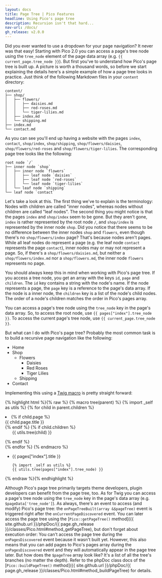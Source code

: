 ```yaml
---
layout: docs
title: Page Tree | Pico Features
headline: Using Pico's page tree
description: Recursion isn't that hard...
nav-url: /docs/
gh_release: v2.0.0
---
```


Did you ever wanted to use a dropdown for your page navigation? It never was that easy! Starting with Pico 2.0 you can access a page's tree node using the `tree_node` element of the page data array (e.g. `{{ current_page.tree_node }}`). But first you've to understand how Pico's page tree is built up. A picture is worth a thousand words, so before we start explaining the details here's a simple example of how a page tree looks in practice. Just think of the following Markdown files in your `content` directory:

```
content/
├── shop/
│   ├── flowers/
│   │   ├── daisies.md
│   │   ├── red-roses.md
│   │   └── tiger-lilies.md
│   ├── index.md
│   └── shipping.md
├── index.md
└── contact.md
```

As you can see you'll end up having a website with the pages `index`, `contact`, `shop/index`, `shop/shipping`, `shop/flowers/daisies`, `shop/flowers/red-roses` and `shop/flowers/tiger-lilies`. The corresponding page tree looks like the following:

```
root node `/`
├── inner node `shop`
│   ├── inner node `flowers`
│   │   ├── leaf node `daisies`
│   │   ├── leaf node `red-roses`
│   │   └── leaf node `tiger-lilies`
│   └── leaf node `shipping`
└── leaf node `contact`
```

Let's take a look at this. The first thing we've to explain is the terminology: Nodes with children are called "inner nodes", whereas nodes without children are called "leaf nodes". The second thing you might notice is that the pages `index` and `shop/index` seem to be gone. But they aren't gone, `index` is rather represented by the root node `/`,  and `shop/index` is represented by the inner node `shop`. Did you notice that there seems to be no difference between the inner nodes `shop` and `flowers`, even though there's no `shop/flowers/index` page? That's because nodes aren't pages. While all leaf nodes do represent a page (e.g. the leaf node `contact` represents the page `contact`), inner nodes may or may not represent a page. So, if there's a `shop/flowers/daisies.md`, but neither a `shop/flowers/index.md` nor a `shop/flowers.md`, the inner node `flowers` represents no page.

You should always keep this in mind when working with Pico's page tree. If you access a tree node, you get an array with the keys `id`, `page` and `children`. The `id` key contains a string with the node's name. If the node represents a page, the `page` key is a reference to the page's data array. If the node is a inner node, the `children` key is a list of the node's child nodes. The order of a node's children matches the order in Pico's pages array.

You can access a page's tree node using the `tree_node` key in the page's data array. So, to access the root node, use `{{ pages["index"].tree_node }}`. To access the current page's tree node, use `{{ current_page.tree_node }}`.

But what can I do with Pico's page tree? Probably the most common task is to build a recursive page navigation like the following:

* Home
* Shop
  * Flowers
    * Daisies
    * Red Roses
    * Tiger Lilies
  * Shipping
* Contact

Implementing this using a [Twig macro](https://twig.symfony.com/doc/1.x/tags/macro.html) is pretty straight forward:

{% highlight html %}{% raw %}
{% macro tree(parent) %}
    {% import _self as utils %}
    {% for child in parent.children %}
        <li>
            {% if child.page %}
                <div>{{ child.page.title }}</div>
            {% endif %}
            {% if child.children %}
                <ul>
                    {{ utils.tree(child) }}
                </ul>
            {% endif %}
        </li>
    {% endfor %}
{% endmacro %}

<ul>
    <li>
        <div>{{ pages["index"].title }}</div>
    </li>

    {% import _self as utils %}
    {{ utils.tree(pages["index"].tree_node) }}
</ul>
{% endraw %}{% endhighlight %}

Although Pico's page tree primarily targets theme developers, plugin developers can benefit from the page tree, too. As for Twig you can access a page's tree node using the `tree_node` key in the page's data array (e.g. `$pageData['tree_node']`). As always, there's an event to access (and modify) Pico's page tree: the `onPageTreeBuilt(array &$pageTree)` event is triggered right after the `onCurrentPageDiscovered` event. You can later access the page tree using the [`Pico::getPageTree()` method]({{ site.github.url }}/phpDoc/{{ page.gh_release }}/classes/Pico.html#method_getPageTree), but don't forget about execution order: You can't access the page tree during the `onPagesDiscovered` event because it wasn't built yet. However, this also means that you can add pages to Pico's pages array during the `onPagesDiscovered` event and they will automatically appear in the page tree later. But how does the `$pageTree` array look like? It's a list of all the tree's branches (no matter the depth). Refer to the phpDoc class docs of the [`Pico::buildPageTree()` method]({{ site.github.url }}/phpDoc/{{ page.gh_release }}/classes/Pico.html#method_buildPageTree) for details.
